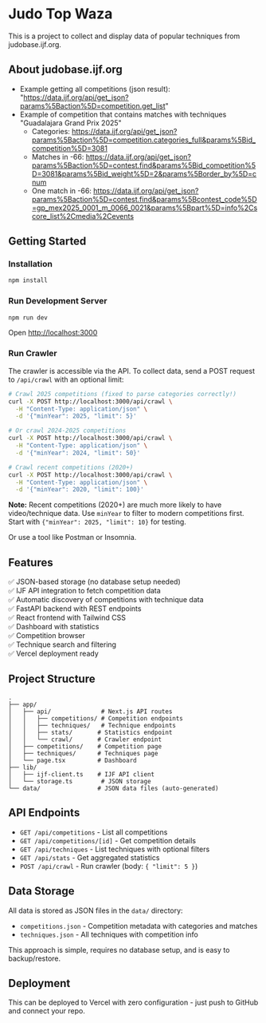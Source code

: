 # Judo Top Waza

This is a project to collect and display data of popular techniques from judobase.ijf.org.

## About judobase.ijf.org

* Example getting all competitions (json result): "https://data.ijf.org/api/get_json?params%5Baction%5D=competition.get_list"
* Example of competition that contains matches with techniques "Guadalajara Grand Prix 2025"
  * Categories: https://data.ijf.org/api/get_json?params%5Baction%5D=competition.categories_full&params%5Bid_competition%5D=3081 
  * Matches in -66: https://data.ijf.org/api/get_json?params%5Baction%5D=contest.find&params%5Bid_competition%5D=3081&params%5Bid_weight%5D=2&params%5Border_by%5D=cnum
  * One match in -66: https://data.ijf.org/api/get_json?params%5Baction%5D=contest.find&params%5Bcontest_code%5D=gp_mex2025_0001_m_0066_0021&params%5Bpart%5D=info%2Cscore_list%2Cmedia%2Cevents

## Getting Started

### Installation

```bash
npm install
```

### Run Development Server

```bash
npm run dev
```

Open [http://localhost:3000](http://localhost:3000)

### Run Crawler

The crawler is accessible via the API. To collect data, send a POST request to `/api/crawl` with an optional limit:

```bash
# Crawl 2025 competitions (fixed to parse categories correctly!)
curl -X POST http://localhost:3000/api/crawl \
  -H "Content-Type: application/json" \
  -d '{"minYear": 2025, "limit": 5}'

# Or crawl 2024-2025 competitions
curl -X POST http://localhost:3000/api/crawl \
  -H "Content-Type: application/json" \
  -d '{"minYear": 2024, "limit": 50}'

# Crawl recent competitions (2020+)
curl -X POST http://localhost:3000/api/crawl \
  -H "Content-Type: application/json" \
  -d '{"minYear": 2020, "limit": 100}'
```

**Note:** Recent competitions (2020+) are much more likely to have video/technique data. Use `minYear` to filter to modern competitions first. Start with `{"minYear": 2025, "limit": 10}` for testing.

Or use a tool like Postman or Insomnia.

## Features

✅ JSON-based storage (no database setup needed)  
✅ IJF API integration to fetch competition data  
✅ Automatic discovery of competitions with technique data  
✅ FastAPI backend with REST endpoints  
✅ React frontend with Tailwind CSS  
✅ Dashboard with statistics  
✅ Competition browser  
✅ Technique search and filtering  
✅ Vercel deployment ready  

## Project Structure

```
.
├── app/
│   ├── api/              # Next.js API routes
│   │   ├── competitions/ # Competition endpoints
│   │   ├── techniques/   # Technique endpoints
│   │   ├── stats/       # Statistics endpoint
│   │   └── crawl/       # Crawler endpoint
│   ├── competitions/    # Competition page
│   ├── techniques/      # Techniques page
│   └── page.tsx         # Dashboard
├── lib/
│   ├── ijf-client.ts    # IJF API client
│   └── storage.ts        # JSON storage
└── data/                # JSON data files (auto-generated)
```

## API Endpoints

- `GET /api/competitions` - List all competitions
- `GET /api/competitions/[id]` - Get competition details
- `GET /api/techniques` - List techniques with optional filters
- `GET /api/stats` - Get aggregated statistics
- `POST /api/crawl` - Run crawler (body: `{ "limit": 5 }`)

## Data Storage

All data is stored as JSON files in the `data/` directory:
- `competitions.json` - Competition metadata with categories and matches
- `techniques.json` - All techniques with competition info

This approach is simple, requires no database setup, and is easy to backup/restore.

## Deployment

This can be deployed to Vercel with zero configuration - just push to GitHub and connect your repo.